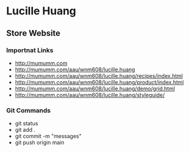 # Lucille Huang

## Store Website

### Importnat Links

- http://mumumm.com
- http://mumumm.com/aau/wnm608/lucille.huang
- http://mumumm.com/aau/wnm608/lucille.huang/recipes/index.html
- http://mumumm.com/aau/wnm608/lucille.huang/product/index.html     
- http://mumumm.com/aau/wnm608/lucille.huang/demo/grid.html
- http://mumumm.com/aau/wnm608/lucille.huang/styleguide/



### Git Commands

- git status
- git add .
- git commit -m "messages"
- git push origin main